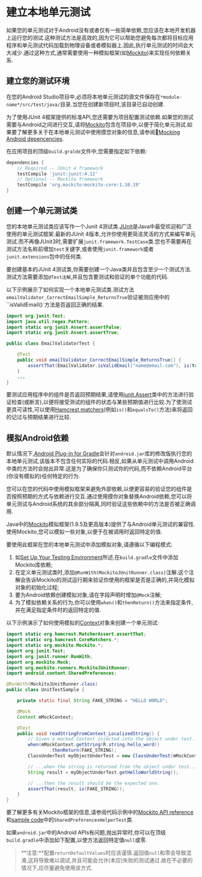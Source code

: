 # 建立本地单元测试

如果您的单元测试对于Android没有或者仅有一些简单依赖,您应该在本地开发机器上运行您的测试.这种测试方法是高效的,因为它可以帮助您避免每次都将目标应用程序和单元测试代码加载到物理设备或者模拟器上.因此,执行单元测试的时间会大大减少.通过这种方式,通常需要使用一种模拟框架(如[Mockito](https://github.com/mockito/mockito))来实现任何依赖关系.



## 建立您的测试环境

在您的Android Studio项目中,必须将本地单元测试的源文件保存在`*module-name*/src/test/java/`目录.当您在创建新项目时,该目录已自动创建.

为了使用JUnit 4框架提供的标准API,您还需要为项目配置测试依赖.如果您的测试需要与Android之间进行交互,请将[Mockito](https://github.com/mockito/mockito)包含在项目中,以便于简化单元测试.如果要了解更多关于在本地单元测试中使用摸您对象的信息,请参阅[Mocking Android depencencies](https://developer.android.com/training/testing/unit-testing/local-unit-tests.html#mocking-dependencies).

在应用项目的顶级`build.gralde`文件中,您需要指定如下依赖:

```groovy
dependencies {
    // Required -- JUnit 4 framework
    testCompile 'junit:junit:4.12'
    // Optional -- Mockito framework
    testCompile 'org.mockito:mockito-core:1.10.19'
}
```

## 创建一个单元测试类

您的本地单元测试类应该写作一个Junit 4测试类.[JUnit](http://junit.org/)是Java中最受欢迎和广泛使用的单元测试框架.最新的JUnit 4版本,允许你使用更简洁灵活的方式来编写单元测试.而不再像JUnit3时,需要扩展`junit.framework.TestCase`类.您也不需要再在测试方法名称前增加`test`关键字,或者使用`junit.framework`或者`junit.extensions`包中的任何类.

要创建基本的JUnit 4测试类,你需要创建一个Java类并且包含至少一个测试方法.测试方法需要添加`@Test注解`,并且包含要测试和验证的单个功能的代码.

以下示例展示了如何实现一个本地单元测试类.测试方法`emailValidator_CorrectEmailSimple_ReturnsTrue`验证被测应用中的``isValidEmail()`方法是否返回正确的结果.

```java
import org.junit.Test;
import java.util.regex.Pattern;
import static org.junit.Assert.assertFalse;
import static org.junit.Assert.assertTrue;

public class EmailValidatorTest {

    @Test
    public void emailValidator_CorrectEmailSimple_ReturnsTrue() {
        assertThat(EmailValidator.isValidEmail("name@email.com"), is(true));
    }
    ...
}
```

要测试应用程序中的组件是否返回预期结果,请使用[junit.Assert](http://junit.org/javadoc/latest/org/junit/Assert.html)类中的方法进行验证检查(或断言),以便将接受测试的组件的状态与某些预期值进行比较.为了使测试更具可读性,可以使用[Hamcrest matchers](https://github.com/hamcrest)(例如`is()`和`equalsTo()`方法)来将返回的记过与预期结果进行比较.

## 模拟Android依赖

默认情况下,[Android Plug-in for Gradle](https://developer.android.com/tools/building/plugin-for-gradle.html)会针对`android.jar`库的修改版执行您的本地单元测试,该版本不包含任何实际的代码.相反,如果从单元测试中调用Android中类的方法时会抛出异常.这是为了确保你只测试你的代码,而不依赖Android平台(你没有模拟的)任何特定的行为.

您可以在您的代码中使用模拟框架来避免外部依赖,以便更容易的验证您的组件是否按照预期的方式与依赖进行交互.通过使用摸你对象替换Android依赖,您可以将单元测试与Android系统的其余部分隔离,同时验证这些依赖中的方法是否被正确调用.

Java中的[Mockito](https://github.com/mockito/mockito)模拟框架(1.9.5及更高版本)提供了与Android单元测试的兼容性.使用Mockito,您可以模拟一些对象,以便于在被调用时返回特定的值.

要使用此框架在您的本地单元测试中添加模拟对象,请遵循以下编程模式:

1. 如[Set Up Your Testing Environment](https://developer.android.com/training/testing/unit-testing/local-unit-tests.html#setup)所述,在`build.gradle`文件中添加Mockito库依赖;
2. 在定义单元测试类时,添加`@RunWith(MockitoJUnitRunner.class)`注解.这个注解会告诉Mockito的测试运行期来验证你使用的框架是否是正确的,并简化模拟对象的初始化过程;
3. 要为Android依赖创建模拟对象,请在字段声明时增加`@Mock`注解;
4. 为了模拟依赖关系的行为,你可以使用`when()`和`thenReturn()`方法来指定条件,并在满足指定条件时的返回特定的值.

以下示例演示了如何使用模拟的[Context](https://developer.android.com/reference/android/content/Context.html)对象来创建一个单元测试:

```java
import static org.hamcrest.MatcherAssert.assertThat;
import static org.hamcrest.CoreMatchers.*;
import static org.mockito.Mockito.*;
import org.junit.Test;
import org.junit.runner.RunWith;
import org.mockito.Mock;
import org.mockito.runners.MockitoJUnitRunner;
import android.content.SharedPreferences;

@RunWith(MockitoJUnitRunner.class)
public class UnitTestSample {

    private static final String FAKE_STRING = "HELLO WORLD";

    @Mock
    Context mMockContext;

    @Test
    public void readStringFromContext_LocalizedString() {
        // Given a mocked Context injected into the object under test...
        when(mMockContext.getString(R.string.hello_word))
                .thenReturn(FAKE_STRING);
        ClassUnderTest myObjectUnderTest = new ClassUnderTest(mMockContext);

        // ...when the string is returned from the object under test...
        String result = myObjectUnderTest.getHelloWorldString();

        // ...then the result should be the expected one.
        assertThat(result, is(FAKE_STRING));
    }
}
```

要了解更多有关Mockito框架的信息,请参阅代码示例中的[Mockito API reference](http://site.mockito.org/mockito/docs/current/org/mockito/Mockito.html)和[sample code](https://github.com/googlesamples/android-testing/tree/master/unit/BasicSample)中的`SharedPreferencesHelperTest`类.

如果`android.jar`中的Android APIs有问题,抛出异常时,你可以在顶级`build.gradle`中添加如下配置,以使方法返回特定值`null`或零.

> **注意:**配置`returnDefaultValues`时应该谨慎.返回值`null`和零会导致混淆,这将导致难以调试,并且可能会允许(本应)失败的测试通过.故在不必要的情况下,应尽量避免使用该方式.